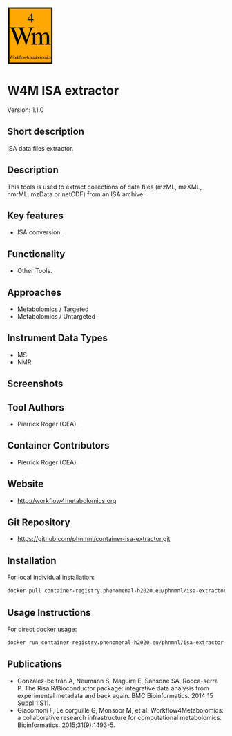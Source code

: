 <!-- Guidance: see https://github.com/phnmnl/phenomenal-h2020/wiki/The-Guideline-for-Container-GitHub-Respository-README.md-Creation -->

![Logo](w4m.png)

# W4M ISA extractor
Version: 1.1.0

## Short description

<!-- 
This should only be 20 to 40 words, hopefully a single sentence.
-->

ISA data files extractor.

## Description

This tools is used to extract collections of data files (mzML, mzXML, nmrML, mzData or netCDF) from an ISA archive.

## Key features

- ISA conversion.

## Functionality

- Other Tools.

## Approaches

- Metabolomics / Targeted
- Metabolomics / Untargeted

## Instrument Data Types

- MS
- NMR

## Screenshots

## Tool Authors

- Pierrick Roger (CEA).

## Container Contributors

- Pierrick Roger (CEA).

## Website

- http://workflow4metabolomics.org

## Git Repository

- https://github.com/phnmnl/container-isa-extractor.git

## Installation 

For local individual installation:

```bash
docker pull container-registry.phenomenal-h2020.eu/phnmnl/isa-extractor
```

## Usage Instructions

For direct docker usage:
```bash
docker run container-registry.phenomenal-h2020.eu/phnmnl/isa-extractor -h
```

## Publications

<!-- Guidance:
Use AMA style publications as a list (you can export AMA from PubMed, on the Formats: Citation link when looking at the entry).
-->

 - González-beltrán A, Neumann S, Maguire E, Sansone SA, Rocca-serra P. The Risa R/Bioconductor package: integrative data analysis from experimental metadata and back again. BMC Bioinformatics. 2014;15 Suppl 1:S11.
 - Giacomoni F, Le corguillé G, Monsoor M, et al. Workflow4Metabolomics: a collaborative research infrastructure for computational metabolomics. Bioinformatics. 2015;31(9):1493-5.
